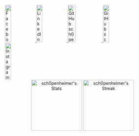 <div>
    <a href="facebook.com/bidiouane.haitam">
        <img src="assets/facebook.svg" width="19.5%" height=120 alt="Facebook sch0penheimer">
    </a>
    <a href="www.linkedin.com/in/haitam-bidiouane/">
        <img src="assets/linkedin.svg" width="19.5%" height=120 alt="LinkedIn sch0penheimer">
    </a>
    <a href="https://github.com/sch0penheimer">
        <img src="assets/middleLogo.svg" width="22%" height=120 alt="GitHub sch0penheimer Too ;)">
    </a>
    <a href="https://github.com/sch0penheimer">
        <img src="assets/github.svg" width="19.5%" height=120 alt="GitHub sch0penheimer">
    </a>
    <a href="https://www.instagram.com/haitvmm/">
        <img src="assets/instagram.svg" width="19.5%" height=120 alt="Instagram sch0penheimer">
    </a>
</div>

<div align="center">
  <img src="https://github-readme-stats.vercel.app/api?username=sch0penheimer&theme=graywhite&show_icons=true&hide_border=false&count_private=true&bg_color=555555&title_color=FFFFFF&text_color=FFFFFF&icon_color=FFFFFF&border_color=dddddd" alt="sch0penheimer's Stats" height="165">
  <img src="https://github-readme-streak-stats.herokuapp.com/?user=sch0penheimer&theme=graywhite&hide_border=false&background=555555&stroke=FFFFFF&ring=FFFFFF&fire=FFFFFF&currStreakNum=FFFFFF&sideNums=FFFFFF&currStreakLabel=FFFFFF&sideLabels=FFFFFF&dates=FFFFFF&border=dddddd" alt="sch0penheimer's Streak" height="165">
</div>
